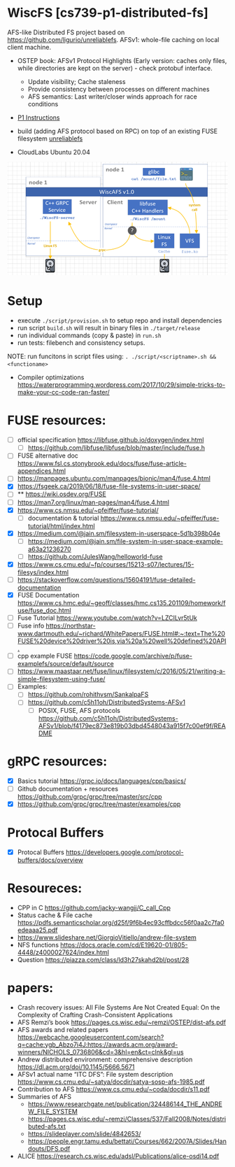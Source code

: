 # WiscFS [cs739-p1-distributed-fs]

AFS-like Distributed FS project based on <https://github.com/ligurio/unreliablefs>. AFSv1: whole-file caching on local client machine.

- OSTEP book: AFSv1 Protocol Highlights (Early version: caches only files, while directories are kept on the server) - check protobuf interface.
  - Update visibility; Cache staleness
  - Provide consistency between processes on different machines
  - AFS semantics: Last writer/closer winds approach for race conditions
  
- [P1 Instructions](documentation/CS739.P1.md)
- build (adding AFS protocol based on RPC) on top of an existing FUSE filesystem [unreliablefs](https://github.com/ligurio/unreliablefs)
- CloudLabs Ubuntu 20.04

![Design Overview](./documentation/design-overview.png)


# Setup

- execute `./script/provision.sh` to setup repo and install dependencies
- run script `build.sh` will result in binary files in `./target/release`
- run individual commands (copy & paste) in `run.sh`
- run tests: filebench and consistency setups.

NOTE: run funcitons in script files using: `. ./script/<scriptname>.sh && <functioname>`

- Compiler optimizations <https://waterprogramming.wordpress.com/2017/10/29/simple-tricks-to-make-your-cc-code-ran-faster/>

# FUSE resources:

- [ ] official specification <https://libfuse.github.io/doxygen/index.html>
  - [ ] <https://github.com/libfuse/libfuse/blob/master/include/fuse.h>
- [ ] FUSE alternative doc <https://www.fsl.cs.stonybrook.edu/docs/fuse/fuse-article-appendices.html>
- [ ] <https://manpages.ubuntu.com/manpages/bionic/man4/fuse.4.html>
- [x] <https://fsgeek.ca/2019/06/18/fuse-file-systems-in-user-space/>
- [ ] \*\* <https://wiki.osdev.org/FUSE>
- [ ] <https://man7.org/linux/man-pages/man4/fuse.4.html>
- [x] <https://www.cs.nmsu.edu/~pfeiffer/fuse-tutorial/>
  - [ ] documentation & tutorial <https://www.cs.nmsu.edu/~pfeiffer/fuse-tutorial/html/index.html>
- [x] <https://medium.com/@jain.sm/filesystem-in-userspace-5d1b398b04e>
  - [ ] <https://medium.com/@jain.sm/file-system-in-user-space-example-a63a21236270>
  - [ ] <https://github.com/JulesWang/helloworld-fuse>
- [x] <https://www.cs.cmu.edu/~fp/courses/15213-s07/lectures/15-filesys/index.html>
- [ ] <https://stackoverflow.com/questions/15604191/fuse-detailed-documentation>
- [x] FUSE Documentation <https://www.cs.hmc.edu/~geoff/classes/hmc.cs135.201109/homework/fuse/fuse_doc.html>
- [ ] Fuse Tutorial <https://www.youtube.com/watch?v=LZCILvr5tUk>
- [ ] Fuse info <https://northstar-www.dartmouth.edu/~richard/WhitePapers/FUSE.html#:~:text=The%20FUSE%20device%20driver%20is,via%20a%20well%20defined%20API.>
- [ ] cpp example FUSE <https://code.google.com/archive/p/fuse-examplefs/source/default/source>
- [ ] <https://www.maastaar.net/fuse/linux/filesystem/c/2016/05/21/writing-a-simple-filesystem-using-fuse/>
- [ ] Examples:
  - [ ] <https://github.com/rohithvsm/SankalpaFS>
  - [ ] <https://github.com/c5h11oh/DistributedSystems-AFSv1>
    - [ ] POSIX, FUSE, AFS protocols <https://github.com/c5h11oh/DistributedSystems-AFSv1/blob/f4179ec873e819b03dbd4548043a915f7c00ef9f/README>

# gRPC resources:

- [x] Basics tutorial <https://grpc.io/docs/languages/cpp/basics/>
- [ ] Github documentation + resources <https://github.com/grpc/grpc/tree/master/src/cpp>
- [x] <https://github.com/grpc/grpc/tree/master/examples/cpp>

# Protocal Buffers

- [x] Protocal Buffers <https://developers.google.com/protocol-buffers/docs/overview>

# Resoureces: 

- CPP in C <https://github.com/jacky-wangjj/C_call_Cpp>
- Status cache & File cache <https://pdfs.semanticscholar.org/d25f/9f6b4ec93cffbdcc56f0aa2c7fa0edeaaa25.pdf>
- <https://www.slideshare.net/GiorgioVitiello/andrew-file-system>
- NFS functions <https://docs.oracle.com/cd/E19620-01/805-4448/z4000027624/index.html>
- Question <https://piazza.com/class/ld3h27skahd2bl/post/28>

# papers: 
- Crash recovery issues: All File Systems Are Not Created Equal: On the Complexity of Crafting Crash-Consistent Applications 
- AFS Remzi’s book <https://pages.cs.wisc.edu/~remzi/OSTEP/dist-afs.pdf>
- AFS awards and related papers <https://webcache.googleusercontent.com/search?q=cache:ygb_Abzo7i4J:https://awards.acm.org/award-winners/NICHOLS_0736806&cd=3&hl=en&ct=clnk&gl=us>
- Andrew distributed environment: comprehensive description <https://dl.acm.org/doi/10.1145/5666.5671>
- AFSv1 actual name “ITC DFS”: File system description <https://www.cs.cmu.edu/~satya/docdir/satya-sosp-afs-1985.pdf>
- Contribution to AFS <https://www.cs.cmu.edu/~coda/docdir/s11.pdf>
- Summaries of AFS 
  - <https://www.researchgate.net/publication/324486144_THE_ANDREW_FILE_SYSTEM>
  - <https://pages.cs.wisc.edu/~remzi/Classes/537/Fall2008/Notes/distributed-afs.txt>
  - <https://slideplayer.com/slide/4842653/>
  - <https://people.engr.tamu.edu/bettati/Courses/662/2007A/Slides/Handouts/DFS.pdf>   
- ALICE <https://research.cs.wisc.edu/adsl/Publications/alice-osdi14.pdf>
